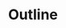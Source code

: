 ---
codehost: https://github.com/outline
logohandle: getoutline
sort: outline
title: Outline
twitter: https://x.com/outlinewiki
website: https://www.getoutline.com/
---